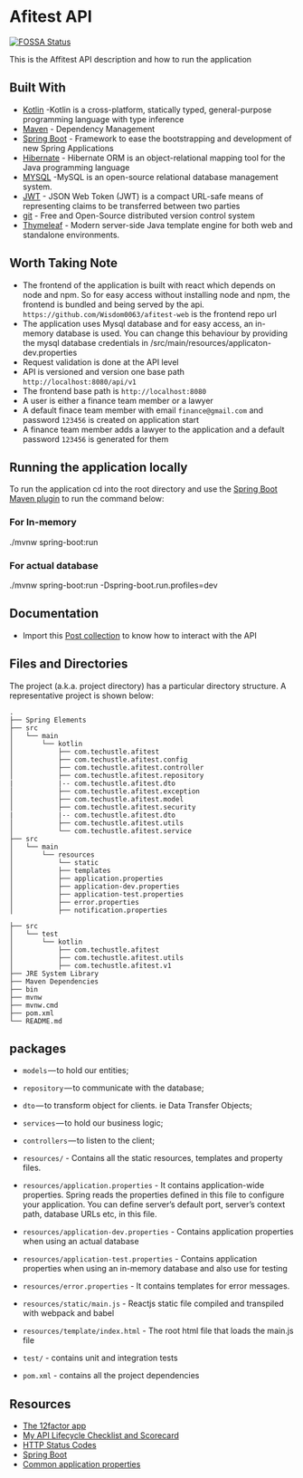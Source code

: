 # Afitest API
[![FOSSA Status](https://app.fossa.io/api/projects/git%2Bgithub.com%2FSpring-Boot-Framework%2FSpring-Boot-Application-Template.svg?type=shield)](https://app.fossa.io/projects/git%2Bgithub.com%2FSpring-Boot-Framework%2FSpring-Boot-Application-Template?ref=badge_shield)

This is the Affitest API description and how to run the application

## Built With
*  	[Kotlin](https://kotlinlang.org/) -Kotlin is a cross-platform, statically typed, general-purpose programming language with type inference
* 	[Maven](https://maven.apache.org/) - Dependency Management
* 	[Spring Boot](https://spring.io/projects/spring-boot) - Framework to ease the bootstrapping and development of new Spring Applications
* 	[Hibernate](https://hibernate.org/) - Hibernate ORM is an object-relational mapping tool for the Java programming language
* 	[MYSQL](https://mysql.com/) -MySQL is an open-source relational database management system.
* 	[JWT](https://jwt.io/) - JSON Web Token (JWT) is a compact URL-safe means of representing claims to be transferred between two parties
* 	[git](https://git-scm.com/) - Free and Open-Source distributed version control system 
* 	[Thymeleaf](https://www.thymeleaf.org/) - Modern server-side Java template engine for both web and standalone environments.


## Worth Taking Note

* The frontend of the application is built with react which depends on node and npm. So for easy access without installing node and npm, the frontend is bundled and being served by the api. `https://github.com/Wisdom0063/afitest-web` is the frontend repo url
* The application uses Mysql database and for easy access, an in-memory database is used. You can change this behaviour by providing the mysql database credentials in /src/main/resources/applicaton-dev.properties
* Request validation is done at the API level
* API is versioned and version one base path `http://localhost:8080/api/v1`
* The frontend base path is `http://localhost:8080`
* A user is either a finance team member or a lawyer
* A default finace team member with email `finance@gmail.com` and password `123456` is created on application start
* A finance team member adds a lawyer to the application and a default password `123456` is generated for them



## Running the application locally 

To run the application cd into the root directory and use the [Spring Boot Maven plugin](https://docs.spring.io/spring-boot/docs/current/reference/html/build-tool-plugins-maven-plugin.html) to run the command below:
### For In-memory
./mvnw spring-boot:run
### For actual database
./mvnw spring-boot:run -Dspring-boot.run.profiles=dev


## Documentation

* Import this [Post collection](https://www.getpostman.com/collections/88fa5728813068ef0c54) to know how to interact with the API


## Files and Directories

The project (a.k.a. project directory) has a particular directory structure. A representative project is shown below:

```
.
├── Spring Elements
├── src
│   └── main
│       └── kotlin
│           ├── com.techustle.afitest
│           ├── com.techustle.afitest.config
│           ├── com.techustle.afitest.controller
│           ├── com.techustle.afitest.repository
|           |-- com.techustle.afitest.dto
│           ├── com.techustle.afitest.exception
│           ├── com.techustle.afitest.model
│           ├── com.techustle.afitest.security
|           |-- com.techustle.afitest.dto
│           ├── com.techustle.afitest.utils
│           └── com.techustle.afitest.service
├── src
│   └── main
│       └── resources
│           └── static
│           ├── templates
│           ├── application.properties
│           ├── application-dev.properties
│           ├── application-test.properties
│           ├── error.properties
│           ├── notification.properties

├── src
│   └── test
│       └── kotlin
│           ├── com.techustle.afitest
│           ├── com.techustle.afitest.utils
│           ├── com.techustle.afitest.v1
├── JRE System Library
├── Maven Dependencies
├── bin
├── mvnw
├── mvnw.cmd
├── pom.xml
└── README.md
```

## packages

- `models` — to hold our entities;
- `repository` — to communicate with the database;
- `dto` — to transform object for clients. ie Data Transfer Objects;
- `services` — to hold our business logic;
- `controllers` — to listen to the client;

- `resources/` - Contains all the static resources, templates and property files.
- `resources/application.properties` - It contains application-wide properties. Spring reads the properties defined in this file to configure your application. You can define server’s default port, server’s context path, database URLs etc, in this file.
- `resources/application-dev.properties` - Contains application properties when using an actual database
- `resources/application-test.properties` - Contains application properties when using an in-memory database and also use for testing
- `resources/error.properties` - It contains templates for error messages.
- `resources/static/main.js` - Reactjs static file compiled and transpiled with webpack and babel
- `resources/template/index.html` - The root html file that loads the main.js file
- `test/` - contains unit and integration tests

- `pom.xml` - contains all the project dependencies


 
  
## Resources

* [The 12factor app](https://12factor.net/)
* [My API Lifecycle Checklist and Scorecard](https://dzone.com/articles/my-api-lifecycle-checklist-and-scorecard)
* [HTTP Status Codes](https://www.restapitutorial.com/httpstatuscodes.html)
* [Spring Boot](https://spring.io/guides/)
* [Common application properties](https://docs.spring.io/spring-boot/docs/current/reference/html/common-application-properties.html)
